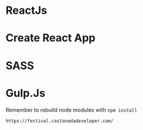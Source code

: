 # ReactJs
# Create React App
# SASS
# Gulp.Js

Remember to rebuild node modules with ```npm install```


```https://festival.castanedadeveloper.com/```